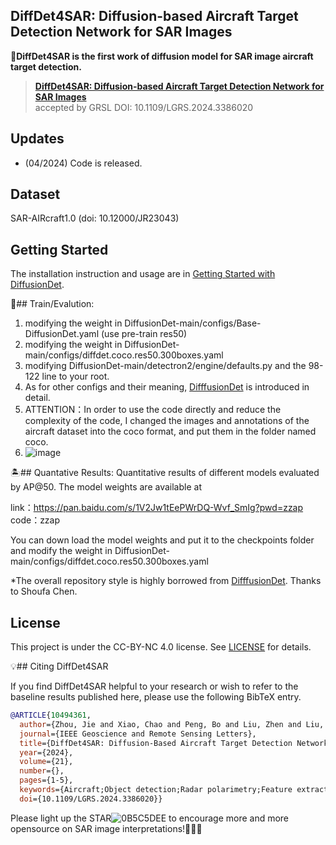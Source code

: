 ## DiffDet4SAR: Diffusion-based Aircraft Target Detection Network for SAR Images

👑**DiffDet4SAR is the first work of diffusion model for SAR image aircraft target detection.**




> [**DiffDet4SAR: Diffusion-based Aircraft Target Detection Network for SAR Images**](https://arxiv.org/abs/2404.03595)               
accepted by GRSL DOI: 10.1109/LGRS.2024.3386020

## Updates
- (04/2024) Code is released.

## Dataset
SAR-AIRcraft1.0 (doi: 10.12000/JR23043)



## Getting Started

The installation instruction and usage are in [Getting Started with DiffusionDet](GETTING_STARTED.md).

🚉## Train/Evalution:
1. modifying the weight in DiffusionDet-main/configs/Base-DiffusionDet.yaml (use pre-train res50)
2.  modifying the weight in DiffusionDet-main/configs/diffdet.coco.res50.300boxes.yaml
3.  modifying  DiffusionDet-main/detectron2/engine/defaults.py  and the 98-122 line to your root.
4.  As for other configs and their meaning,  [DifffusionDet](https://github.com/ShoufaChen/DiffusionDet) is introduced in detail.
5.  ATTENTION：In order to use the code directly and reduce the complexity of the code, I changed the images and annotations of the aircraft dataset into the coco format, and put them in the folder named coco.
6.  ![image](https://github.com/JoyeZLearning/DiffDet4SAR/assets/164322321/8ea8c3f3-d17c-453d-832a-b906dd5e4003)




🏝️## Quantative Results:
Quantitative results of different models evaluated by AP@50. The model weights are available at

link：https://pan.baidu.com/s/1V2Jw1tEePWrDQ-Wvf_SmIg?pwd=zzap 
code：zzap

You can down load the model weights and put it to the checkpoints folder and modify the weight in DiffusionDet-main/configs/diffdet.coco.res50.300boxes.yaml


*The overall repository style is highly borrowed from [DifffusionDet](https://github.com/ShoufaChen/DiffusionDet). Thanks to Shoufa Chen.

## License

This project is under the CC-BY-NC 4.0 license. See [LICENSE](LICENSE) for details.


💡## Citing DiffDet4SAR

If you find DiffDet4SAR helpful to your research or wish to refer to the baseline results published here, please use the following BibTeX entry.

```BibTeX
@ARTICLE{10494361,
  author={Zhou, Jie and Xiao, Chao and Peng, Bo and Liu, Zhen and Liu, Li and Liu, Yongxiang and Li, Xiang},
  journal={IEEE Geoscience and Remote Sensing Letters}, 
  title={DiffDet4SAR: Diffusion-Based Aircraft Target Detection Network for SAR Images}, 
  year={2024},
  volume={21},
  number={},
  pages={1-5},
  keywords={Aircraft;Object detection;Radar polarimetry;Feature extraction;Scattering;Noise;Convolution;Aircraft target detection;diffusion model;synthetic aperture radar (SAR)},
  doi={10.1109/LGRS.2024.3386020}}

```
Please light up the STAR![0B5C5DEE](https://github.com/JoyeZLearning/DiffDet4SAR/assets/164322321/261bf47e-3e85-4696-a6ef-a6096efcaa6b)
 to encourage more and more opensource on SAR image interpretations!🥰🥳🥂
